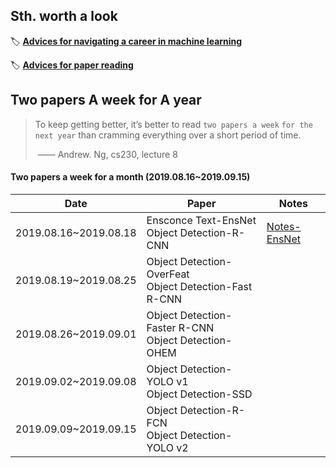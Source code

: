 ## Sth. worth a look

🏷 [**Advices for navigating a career in machine learning**](advices-for-navigating-a-career-in-ml.md)

🏷 [**Advices for paper reading**](advices-for-paper-reading.md)



## Two papers A week for A year

> To keep getting better, it’s better to read `two papers a week` `for the next year` than cramming everything over a short period of time.
>
> ​                                                                                                              —— Andrew. Ng, cs230, lecture 8



#### Two papers a week for a month (2019.08.16~2019.09.15)

| Date                  | Paper                                                    | Notes                                 |
| --------------------- | -------------------------------------------------------- | ------------------------------------- |
| 2019.08.16~2019.08.18 | Ensconce Text-EnsNet<br>Object Detection-R-CNN           | [Notes-EnsNet](notes/Notes-EnsNet.md) |
| 2019.08.19~2019.08.25 | Object Detection-OverFeat<br>Object Detection-Fast R-CNN |                                       |
| 2019.08.26~2019.09.01 | Object Detection-Faster R-CNN<br/>Object Detection-OHEM  |                                       |
| 2019.09.02~2019.09.08 | Object Detection-YOLO v1<br/>Object Detection-SSD        |                                       |
| 2019.09.09~2019.09.15 | Object Detection-R-FCN<br/>Object Detection-YOLO v2      |                                       |

